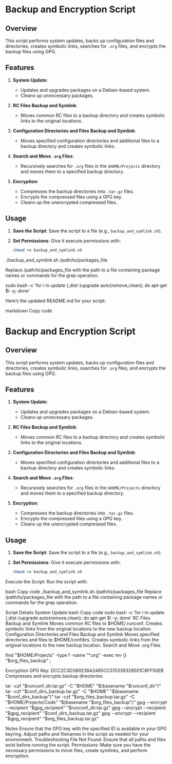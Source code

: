 # Backup and Encryption Script

## Overview

This script performs system updates, backs up configuration files and directories, creates symbolic links, searches for `.org` files, and encrypts the backup files using GPG.

## Features

1. **System Update**:
   - Updates and upgrades packages on a Debian-based system.
   - Cleans up unnecessary packages.

2. **RC Files Backup and Symlink**:
   - Moves common RC files to a backup directory and creates symbolic links to the original locations.

3. **Configuration Directories and Files Backup and Symlink**:
   - Moves specified configuration directories and additional files to a backup directory and creates symbolic links.

4. **Search and Move `.org` Files**:
   - Recursively searches for `.org` files in the `$HOME/Projects` directory and moves them to a specified backup directory.

5. **Encryption**:
   - Compresses the backup directories into `.tar.gz` files.
   - Encrypts the compressed files using a GPG key.
   - Cleans up the unencrypted compressed files.

## Usage

1. **Save the Script**:
   Save the script to a file (e.g., `backup_and_symlink.sh`).

2. **Set Permissions**:
   Give it execute permissions with:
   ```bash
   chmod +x backup_and_symlink.sh


./backup_and_symlink.sh /path/to/packages_file

Replace /path/to/packages_file with the path to a file containing package names or commands for the grep operation.

sudo bash -c 'for i in update {,dist-}upgrade auto{remove,clean}; do apt-get $i -y; done'


Here’s the updated README.md for your script:

markdown
Copy code
# Backup and Encryption Script

## Overview

This script performs system updates, backs up configuration files and directories, creates symbolic links, searches for `.org` files, and encrypts the backup files using GPG.

## Features

1. **System Update**:
   - Updates and upgrades packages on a Debian-based system.
   - Cleans up unnecessary packages.

2. **RC Files Backup and Symlink**:
   - Moves common RC files to a backup directory and creates symbolic links to the original locations.

3. **Configuration Directories and Files Backup and Symlink**:
   - Moves specified configuration directories and additional files to a backup directory and creates symbolic links.

4. **Search and Move `.org` Files**:
   - Recursively searches for `.org` files in the `$HOME/Projects` directory and moves them to a specified backup directory.

5. **Encryption**:
   - Compresses the backup directories into `.tar.gz` files.
   - Encrypts the compressed files using a GPG key.
   - Cleans up the unencrypted compressed files.

## Usage

1. **Save the Script**:
   Save the script to a file (e.g., `backup_and_symlink.sh`).

2. **Set Permissions**:
   Give it execute permissions with:
   ```bash
   chmod +x backup_and_symlink.sh
Execute the Script:
Run the script with:

bash
Copy code
./backup_and_symlink.sh /path/to/packages_file
Replace /path/to/packages_file with the path to a file containing package names or commands for the grep operation.

Script Details
System Update
bash
Copy code
sudo bash -c 'for i in update {,dist-}upgrade auto{remove,clean}; do apt-get $i -y; done'
RC Files Backup and Symlink
Moves common RC files to $HOME/.runconf.
Creates symbolic links from the original locations to the new backup location.
Configuration Directories and Files Backup and Symlink
Moves specified directories and files to $HOME/confdirs.
Creates symbolic links from the original locations to the new backup location.
Search and Move .org Files

find "$HOME/Projects" -type f -name "*.org" -exec mv {} "$org_files_backup" \;

Encryption
GPG Key: DCC2C3D389236A2485CC515339328501C8FF50EB
Compresses and encrypts backup directories:


tar -czf "$runconf_dir.tar.gz" -C "$HOME" "$(basename "$runconf_dir")"
tar -czf "$conf_dirs_backup.tar.gz" -C "$HOME" "$(basename "$conf_dirs_backup")"
tar -czf "$org_files_backup.tar.gz" -C "$HOME/Projects/Code" "$(basename "$org_files_backup")"
gpg --encrypt --recipient "$gpg_recipient" "$runconf_dir.tar.gz"
gpg --encrypt --recipient "$gpg_recipient" "$conf_dirs_backup.tar.gz"
gpg --encrypt --recipient "$gpg_recipient" "$org_files_backup.tar.gz"

Notes
Ensure that the GPG key with the specified ID is available in your GPG keyring.
Adjust paths and filenames in the script as needed for your environment.
Troubleshooting
File Not Found: Ensure that all paths and files exist before running the script.
Permissions: Make sure you have the necessary permissions to move files, create symlinks, and perform encryption.